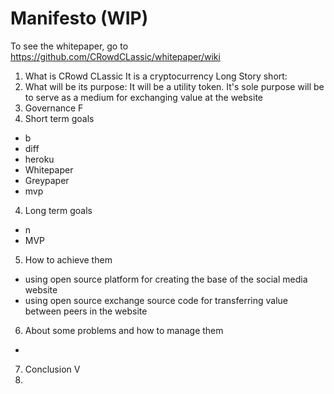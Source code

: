 # Manifesto (WIP)
To see the whitepaper, go to https://github.com/CRowdCLassic/whitepaper/wiki

1. What is CRowd CLassic
It is a cryptocurrency
Long Story short:
2. What will be its purpose: It will be a utility token. It's sole purpose will be to serve as a medium for exchanging value at the website
3. Governance
F
4. Short term goals
- b
- diff
- heroku
- Whitepaper
- Greypaper
- mvp
4. Long term goals
- n
- MVP
5. How to achieve them
- using open source platform for creating the base of the social media website
- using open source exchange source code for transferring value between peers in the website
6. About some problems and how to manage them
-
7. Conclusion
V
8. 
